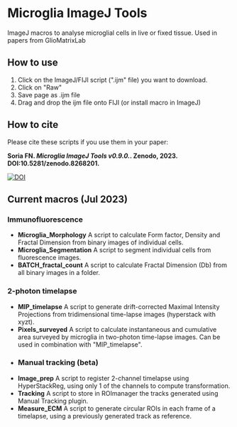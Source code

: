 # Microglia ImageJ Tools
ImageJ macros to analyse microglial cells in live or fixed tissue. Used in papers from GlioMatrixLab


## How to use
1. Click on the ImageJ/FIJI script (".ijm" file) you want to download.
2. Click on "Raw"
3. Save page as .ijm file
4. Drag and drop the ijm file onto FIJI (or install macro in ImageJ)

## How to cite
Please cite these scripts if you use them in your paper:

**Soria FN. *Microglia ImageJ Tools v0.9.0.*. Zenodo, 2023. DOI:10.5281/zenodo.8268201.**

[![DOI](https://zenodo.org/badge/341842086.svg)](https://zenodo.org/badge/latestdoi/341842086)

## Current macros (Jul 2023)
### Immunofluorescence
- **Microglia_Morphology**  A script to calculate Form factor, Density and Fractal Dimension from binary images of individual cells.
- **Microglia_Segmentation**  A script to segment individual cells from fluorescence images.
- **BATCH_fractal_count**  A script to calculate Fractal Dimension (Db) from all binary images in a folder.
### 2-photon timelapse
- **MIP_timelapse**  A script to generate drift-corrected Maximal Intensity Projections from tridimensional time-lapse images (hyperstack with xyzt).
- **Pixels_surveyed**  A script to calculate instantaneous and cumulative area surveyed by microglia in two-photon time-lapse images. Can be used in combination with "MIP_timelapse".
- ### Manual tracking (beta)
- **Image_prep**  A script to register 2-channel timelapse using HyperStackReg, using only 1 of the channels to compute transformation.
- **Tracking**  A script to store in ROImanager the tracks generated using Manual Tracking plugin.
- **Measure_ECM**  A script to generate circular ROIs in each frame of a timelapse, using a previously generated track as reference.
